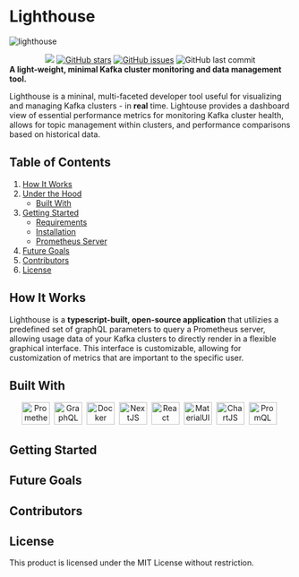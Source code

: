 # Lighthouse
<p>
<img src="https://github.com/oslabs-beta/Lighthouse/blob/main/GithubImages/Lighthouse-github-header-img.png" title="lighthouse"/>&nbsp;
<p> 
<div align="center">
<a href="https://github.com/oslabs-beta/Lighthouse"><img src="https://img.shields.io/badge/license-MIT-blue"/></a>
<a href="https://github.com/oslabs-beta/Lighthouse/stargazers"><img alt="GitHub stars" src="https://img.shields.io/github/stars/oslabs-beta/Lighthouse"></a>
<a href="https://github.com/oslabs-beta/Lighthouse/issues"><img alt="GitHub issues" src="https://img.shields.io/github/issues/oslabs-beta/Lighthouse"></a>
<img alt="GitHub last commit" src="https://img.shields.io/github/last-commit/oslabs-beta/Lighthouse">
</div>
<strong> A light-weight, minimal Kafka cluster monitoring and data management tool. </strong> 
 
Lighthouse is a mininal, multi-faceted developer tool useful for visualizing and managing Kafka clusters - in <strong>real</strong> time. Lightouse provides a dashboard view of essential performance metrics for monitoring Kafka cluster health, allows for topic management within clusters, and performance comparisons based on historical data.



## Table of Contents

1. [How It Works](#how-it-works)
1. [Under the Hood](#under-the-hood)
   - [Built With](#built-with)
1. [Getting Started](#getting-started)
   - [Requirements](#requirements)
   - [Installation](#installation)
   - [Prometheus Server](#prometheus-server)
1. [Future Goals](#future-goals)
1. [Contributors](#contributors)
1. [License](#license)


## How It Works

  Lighthouse is a <strong>typescript-built, open-source application</strong> that utilizies a predefined set of graphQL parameters to query a Prometheus server, allowing usage data of your Kafka clusters to directly render in a flexible graphical interface. This interface is customizable, allowing for customization of metrics that are important to the specific user.
  

  


## Built With

<p align="center">
<img src="" title="Prometheus" alt="Prometheus" width="50" height="40"/>&nbsp;
<img src="" title="GraphQL" alt="GraphQL" width="50" height="40"/>&nbsp;
<img src="" title="Docker" alt="Docker" width="50" height="40"/>&nbsp;
<img src="" title="NextJS" alt="NextJS" width="50" height="40"/>&nbsp;
<img src="" title="React" alt="React" width="50" height="40"/>&nbsp;
<img src="" title="MaterialUI" alt="MaterialUI" width="50" height="40"/>&nbsp;
<img src="" title="ChartJS" alt="ChartJS" width="50" height="40"/>&nbsp;
<img src="" title="PromQL" alt="PromQL" width="50" height="40"/>&nbsp;
</p>

## Getting Started



## Future Goals


## Contributors


## License

This product is licensed under the MIT License without restriction.


